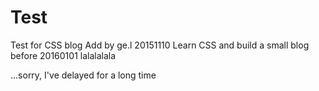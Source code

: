# Test
Test for CSS blog
Add by ge.l 20151110
Learn CSS and build a small blog before 20160101
lalalalala

...sorry, I've delayed for a long time
